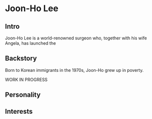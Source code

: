 # Joon-Ho Lee

## Intro

Joon-Ho Lee is a world-renowned surgeon who, together with his wife Angela, has launched the 

## Backstory

Born to Korean immigrants in the 1970s, Joon-Ho grew up in poverty.

WORK IN PROGRESS

## Personality

## Interests